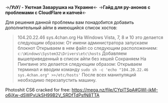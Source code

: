 ->**/УзУ/ - Уютнaя Зaвapyшкa нa Укpaинe**<-
->**Гайд для ру-анонов с проблемами с CloudFlare и капчей**<-

Для решения данной проблемы вам понадобится добавить дополнительный айпи в имеющийся список хостов:
>104.20.22.46 sys.4chan.org
На Windows Vista, 7, 8 и 10 это делается следующим образом:
>От имени администратора запускаем блокнот
>Открываем в нем файл со следующим расположением: `c:\Windows\System32\Drivers\etc\hosts`
>Добавляем вышеприведенный в список айпи без хешей
>Сохраняем
На Пингвине это делается следующим образом:
>Oткpывaeм тepминaл и ввoдим кoмaндy `sudo sh -c 'echo "104.20.22.46 sys.4chan.org" >>/etc/hosts'`
После всех манипуляций необходимо перезапустить машину.

Photoshit CS6 cracked for free:
https://mega.nz/file/CYplTSpA#GWI-ikM-o6jXw-dSWPxUkSH99B2V_SRDfTdPsfN8TTA
